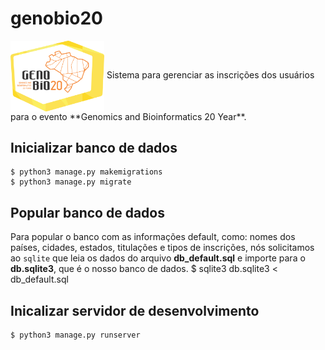 # genobio20 
<img src="static/static/img/Logo_site_05.png" align="center" width="150">
Sistema para gerenciar as inscrições dos usuários para o evento **Genomics and Bioinformatics 20 Year**.

## Inicializar banco de dados
    $ python3 manage.py makemigrations
    $ python3 manage.py migrate

## Popular banco de dados
Para popular o banco com as informações default, como: nomes dos países, cidades, estados, titulações e tipos de inscrições, 
nós solicitamos ao `sqlite` que leia os dados do arquivo **db_default.sql** e importe para o **db.sqlite3**, que é o nosso banco de dados.
    $ sqlite3 db.sqlite3 < db_default.sql

## Inicalizar servidor de desenvolvimento
    $ python3 manage.py runserver